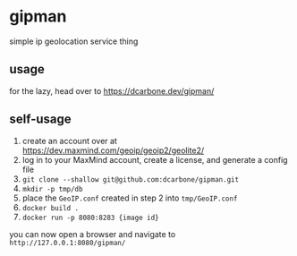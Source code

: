 # gipman

simple ip geolocation service thing

## usage
for the lazy, head over to https://dcarbone.dev/gipman/

## self-usage
1. create an account over at https://dev.maxmind.com/geoip/geoip2/geolite2/
1. log in to your MaxMind account, create a license, and generate a config file
1. `git clone --shallow git@github.com:dcarbone/gipman.git`
1. `mkdir -p tmp/db`
1. place the `GeoIP.conf` created in step 2 into `tmp/GeoIP.conf`
1. `docker build .`
1. `docker run -p 8080:8283 {image id}`

you can now open a browser and navigate to `http://127.0.0.1:8080/gipman/`